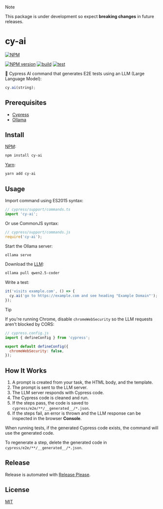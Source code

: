 > [!NOTE]
> This package is under development so expect **breaking changes** in future releases.

# cy-ai

[![NPM](https://nodei.co/npm/cy-ai.png)](https://nodei.co/npm/cy-ai/)

[![NPM version](https://img.shields.io/npm/v/cy-ai.svg)](https://www.npmjs.com/package/cy-ai)
[![build](https://github.com/ai-action/cy-ai/actions/workflows/build.yml/badge.svg)](https://github.com/ai-action/cy-ai/actions/workflows/build.yml)
[![test](https://github.com/ai-action/cy-ai/actions/workflows/test.yml/badge.svg)](https://github.com/ai-action/cy-ai/actions/workflows/test.yml)

🧪 Cypress AI command that generates E2E tests using an LLM (Large Language Model):

```js
cy.ai(string);
```

## Prerequisites

- [Cypress](https://docs.cypress.io/app/get-started/install-cypress)
- [Ollama](https://ollama.com/download)

## Install

[NPM](https://www.npmjs.com/package/cy-ai):

```sh
npm install cy-ai
```

[Yarn](https://yarnpkg.com/package/cy-ai):

```sh
yarn add cy-ai
```

## Usage

Import command using ES2015 syntax:

```ts
// cypress/support/commands.ts
import 'cy-ai';
```

Or use CommonJS syntax:

```js
// cypress/support/commands.js
require('cy-ai');
```

Start the Ollama server:

```sh
ollama serve
```

Download the [LLM](https://ollama.com/library/qwen2.5-coder):

```sh
ollama pull qwen2.5-coder
```

Write a test:

```js
it('visits example.com', () => {
  cy.ai('go to https://example.com and see heading "Example Domain"');
});
```

> [!TIP]
> If you're running Chrome, disable `chromeWebSecurity` so the LLM requests aren't blocked by CORS:
>
> ```js
> // cypress.config.js
> import { defineConfig } from 'cypress';
>
> export default defineConfig({
>   chromeWebSecurity: false,
> });
> ```

## How It Works

1. A prompt is created from your task, the HTML body, and the template.
2. The prompt is sent to the LLM server.
3. The LLM server responds with Cypress code.
4. The Cypress code is cleaned and run.
5. If the steps pass, the code is saved to `cypress/e2e/**/__generated__/*.json`.
6. If the steps fail, an error is thrown and the LLM response can be inspected in the browser **Console**.

When running tests, if the generated Cypress code exists, the command will use the generated code.

To regenerate a step, delete the generated code in `cypress/e2e/**/__generated__/*.json`.

## Release

Release is automated with [Release Please](https://github.com/googleapis/release-please).

## License

[MIT](https://github.com/ai-action/cy-ai/blob/master/LICENSE)
